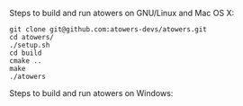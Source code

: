 Steps to build and run atowers on GNU/Linux and Mac OS X:

```
git clone git@github.com:atowers-devs/atowers.git
cd atowers/
./setup.sh
cd build
cmake ..
make
./atowers
```

Steps to build and run atowers on Windows:

```

```